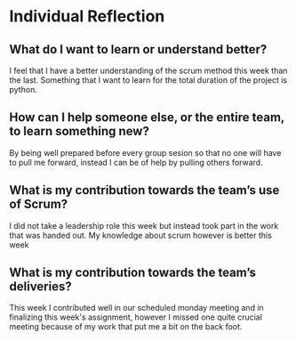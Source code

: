 # Individual Reflection

## What do I want to learn or understand better?
I feel that I have a better understanding of the scrum method this week than the last. Something that I want to learn for the total duration of the project is python.


## How can I help someone else, or the entire team, to learn something new?
By being well prepared before every group sesion so that no one will have to pull me forward, instead I can be of help by pulling others forward. 


## What is my contribution towards the team’s use of Scrum?
I did not take a leadership role this week but instead took part in the work that was handed out. My knowledge about scrum however is better this week



## What is my contribution towards the team’s deliveries?
This week I contributed well in our scheduled monday meeting and in finalizing this week's assignment, however I missed one quite crucial meeting because of my work that put me a bit on the back foot.

